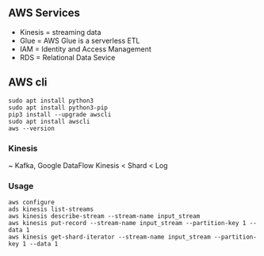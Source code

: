 
## AWS Services

- Kinesis = streaming data
- Glue = AWS Glue is a serverless ETL
- IAM = Identity and Access Management
- RDS = Relational Data Sevice

## AWS cli

~~~
sudo apt install python3
sudo apt install python3-pip
pip3 install --upgrade awscli
sudo apt install awscli
aws --version
~~~

### Kinesis

~ Kafka, Google DataFlow
Kinesis < Shard < Log

### Usage

~~~
aws configure
ads kinesis list-streams
aws kinesis describe-stream --stream-name input_stream
aws kinesis put-record --stream-name input_stream --partition-key 1 --data 1
aws kinesis get-shard-iterator --stream-name input_stream --partition-key 1 --data 1
~~~